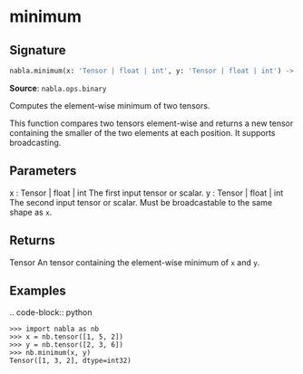 # minimum

## Signature

```python
nabla.minimum(x: 'Tensor | float | int', y: 'Tensor | float | int') -> 'Tensor'
```

**Source**: `nabla.ops.binary`

Computes the element-wise minimum of two tensors.

This function compares two tensors element-wise and returns a new tensor
containing the smaller of the two elements at each position. It supports
broadcasting.

Parameters
----------
x : Tensor | float | int
    The first input tensor or scalar.
y : Tensor | float | int
    The second input tensor or scalar. Must be broadcastable to the same
    shape as `x`.

Returns
-------
Tensor
    An tensor containing the element-wise minimum of `x` and `y`.

Examples
--------

.. code-block:: python

    >>> import nabla as nb
    >>> x = nb.tensor([1, 5, 2])
    >>> y = nb.tensor([2, 3, 6])
    >>> nb.minimum(x, y)
    Tensor([1, 3, 2], dtype=int32)

